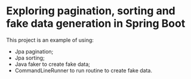 # Exploring pagination, sorting and fake data generation in Spring Boot
This project is an example of using:
- Jpa pagination;
- Jpa sorting;
- Java faker to create fake data;
- CommandLineRunner to run routine to create fake data.
